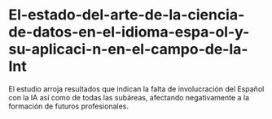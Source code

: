 # El-estado-del-arte-de-la-ciencia-de-datos-en-el-idioma-espa-ol-y-su-aplicaci-n-en-el-campo-de-la-Int
El estudio arroja resultados que indican la falta de involucración del Español con la IA así como de todas las subáreas, afectando negativamente a la formación de futuros profesionales.
